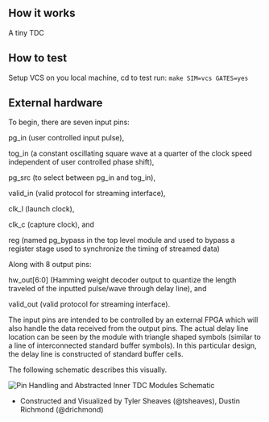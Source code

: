 <!---

This file is used to generate your project datasheet. Please fill in the information below and delete any unused
sections.

You can also include images in this folder and reference them in the markdown. Each image must be less than
512 kb in size, and the combined size of all images must be less than 1 MB.
-->

## How it works

A tiny TDC

## How to test

Setup VCS on you local machine, cd to test run:
```make SIM=vcs GATES=yes```

## External hardware

To begin, there are seven input pins: 

pg_in (user controlled input pulse), 

tog_in (a constant oscillating square wave at a quarter of the clock speed independent of user controlled phase shift),

pg_src (to select between pg_in and tog_in), 

valid_in (valid protocol for streaming interface), 

clk_l (launch clock), 

clk_c (capture clock), and

reg (named pg_bypass in the top level module and used to bypass a register stage used to synchronize the timing of streamed data)

Along with 8 output pins: 

hw_out[6:0] (Hamming weight decoder output to quantize the length traveled of the inputted pulse/wave through delay line), and

valid_out (valid protocol for streaming interface). 

The input pins are intended to be controlled by an external FPGA which will also handle the data received from the output pins. The actual delay line location can be seen by the module with triangle shaped symbols (similar to a line of interconnected standard buffer symbols). In this particular design, the delay line is constructed of standard buffer cells.

The following schematic describes this visually.

![Pin Handling and Abstracted Inner TDC Modules Schematic](./tdc.png)
- Constructed and Visualized by Tyler Sheaves (@tsheaves), Dustin Richmond (@drichmond)
